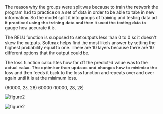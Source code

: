 The reason why the groups were split was because to train the network the program had to practice on a set of data in order to be able to take in new information. So the model split it into groups of training and testing data ad it practiced using the training data and then it used the testing data to gauge how accurate it is.

The RELU function is supposed to set outputs less than 0 to 0 so it doesn't skew the outputs. Softmax helps find the most likely answer by setting the highest probability equal to one. There are 10 layers because there are 10 different options that the output could be.

The loss function calculates how far off the predicted value was to the actual value. The optimizer then updates and changes how to minimize the loss and then feeds it back to the loss function and repeats over and over again until it is at the minimum loss.

(60000, 28, 28)
60000
(10000, 28, 28)

![figure2](C:\Users\DLill\OneDrive\Pictures\figure1.png)

![figure2](C:\Users\DLill\OneDrive\Pictures\figure2.png)

